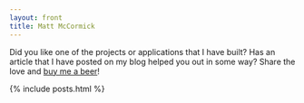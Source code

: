 ```yaml
---
layout: front
title: Matt McCormick
---
```


Did you like one of the projects or applications that I have built? Has an article that I have posted on my blog helped you out in some way? Share the love and <a href="http://mbmc.co/11RyxRL" target="_blank">buy me a beer</a>!

{% include posts.html %}
